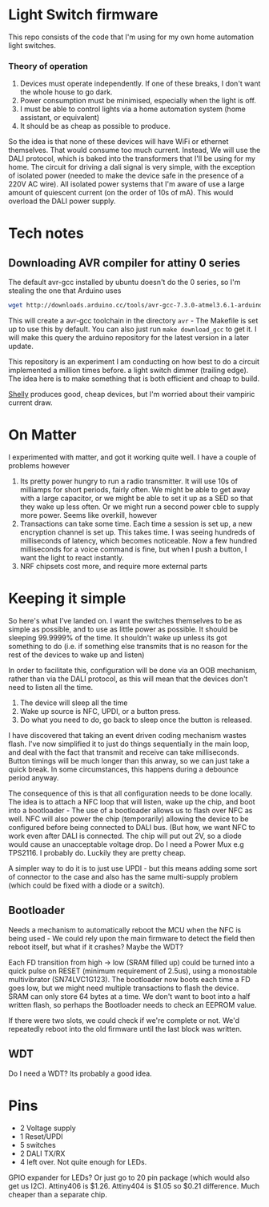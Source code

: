# Light Switch firmware
This repo consists of the code that I'm using for my own home automation light switches.


### Theory of operation

1. Devices must operate independently.  If one of these breaks, I don't want the whole house to go dark.
1. Power consumption must be minimised, especially when the light is off.
1. I must be able to control lights via a home automation system (home assistant, or equivalent)
1. It should be as cheap as possible to produce.

So the idea is that none of these devices will have WiFi or ethernet themselves.  That would consume too much current.  Instead, We will use the DALI protocol, which is baked into the transformers that I'll be using for my home.  The circuit for driving a dali signal is very simple, with the exception of isolated power (needed to make the device safe in the presence of a 220V AC wire).  All isolated power systems that I'm aware of use a large amount of quiescent current (on the order of 10s of mA).  This would overload the DALI power supply. 

# Tech notes

## Downloading AVR compiler for attiny 0 series
The default avr-gcc installed by ubuntu doesn't do the 0 series, so I'm stealing the one that Arduino uses

```bash
wget http://downloads.arduino.cc/tools/avr-gcc-7.3.0-atmel3.6.1-arduino7-x86_64-pc-linux-gnu.tar.bz2 -q -O- | bzcat | tar xv
```

This will create a avr-gcc toolchain in the directory `avr` - The Makefile is set up to use this by default.  You can also just run `make download_gcc` to get it.  I will make this query the arduino repository for the latest version in a later update.


This repository is an experiment I am conducting on how best to do a circuit implemented a million times before.  a light switch dimmer (trailing edge). The idea here is to make something that is both efficient and cheap to build.

[Shelly](https://shelly.cloud) produces good, cheap devices, but I'm worried about their vampiric current draw.



# On Matter
I experimented with matter, and got it working quite well.  I have a couple of problems however
1. Its pretty power hungry to run a radio transmitter.  It will use 10s of milliamps for short periods, fairly often.  We might be able to get away with a large capacitor, or we might be able to set it up as a SED so that they wake up less often. Or we might run a second power cble to supply more power.  Seems like overkill, however
2. Transactions can take some time.  Each time a session is set up, a new encryption channel is set up.  This takes time.  I was seeing hundreds of milliseconds of latency, which becomes noticeable.  Now a few hundred milliseconds for a voice command is fine, but when I push a button, I want the light to react instantly.
3. NRF chipsets cost more, and require more external parts



# Keeping it simple
So here's what I've landed on. I want the switches themselves to be as simple as possible, and to use as little power as possible.  It should be sleeping 99.9999% of the time. It shouldn't wake up unless its got something to do (i.e. if something else transmits that is no reason for the rest of the devices to wake up and listen)

In order to facilitate this, configuration will be done via an OOB mechanism, rather than via the DALI protocol, as this will mean that the devices don't need to listen all the time. 

1. The device will sleep all the time
1. Wake up source is NFC, UPDI, or a button press.
1. Do what you need to do, go back to sleep once the button is released.

I have discovered that taking an event driven coding mechanism wastes flash.  I've now simplified it to just do things sequentially in the main loop, and deal with the fact that transmit and receive can take milliseconds.  Button timings will be much longer than this anway, so we can just take a quick break.  In some circumstances, this happens during a debounce period anyway.

The consequence of this is that all configuration needs to be done locally. The idea is to attach a NFC loop that will listen, wake up the chip, and boot into a bootloader - The use of a bootloader allows us to flash over NFC as well.   NFC will also power the chip (temporarily) allowing the device to be configured before being connected to DALI bus.  (But how, we want NFC to work even after DALI is connected.  The chip will put out 2V, so a diode would cause an unacceptable voltage drop.  Do I need a Power Mux e.g TPS2116.  I probably do.  Luckily they are pretty cheap. 

A simpler way to do it is to just use UPDI - but this means adding some sort of connector to the case and also has the same multi-supply problem (which could be fixed with a diode or a switch).


## Bootloader

Needs a mechanism to automatically reboot the MCU when the NFC is being used - We could rely upon the main firmware to detect the field then reboot itself, but what if it crashes?  Maybe the WDT?

Each FD transition from high -> low (SRAM filled up) could be turned into a quick pulse on RESET (minimum requirement of 2.5us), using a monostable multivibrator (SN74LVC1G123).  The bootloader now boots each time a FD goes low, but we might need multiple transactions to flash the device. SRAM can only store 64 bytes at a time.  We don't want to boot into a half written flash, so perhaps the Bootloader needs to check an EEPROM value.  

If there were two slots, we could check if we're complete or not.  We'd repeatedly reboot into the old firmware until the last block was written. 

## WDT
Do I need a WDT?  Its probably a good idea.



# Pins
* 2 Voltage supply
* 1 Reset/UPDI
* 5 switches
* 2 DALI TX/RX
* 4 left over. Not quite enough for LEDs. 

GPIO expander for LEDs? Or just go to 20 pin package (which would also get us I2C). Attiny406 is $1.26.  Attiny404 is $1.05 so $0.21 difference. Much cheaper than a separate chip. 
